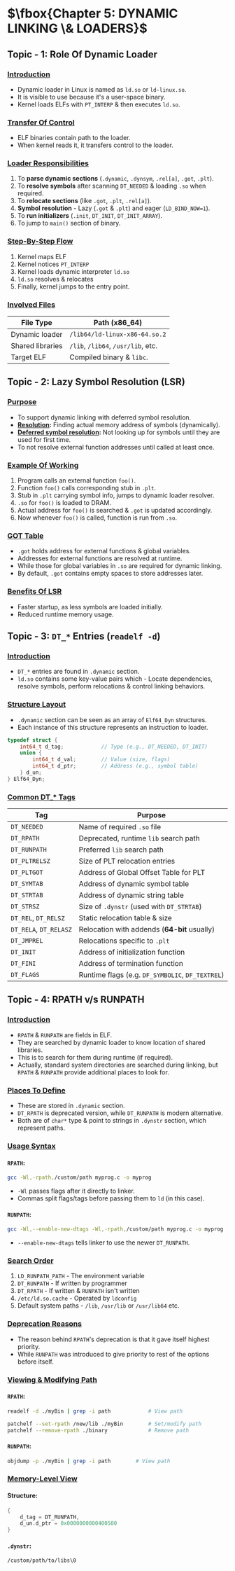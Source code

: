 # $\fbox{Chapter 5: DYNAMIC LINKING \& LOADERS}$





## **Topic - 1: Role Of Dynamic Loader**

### <u>Introduction</u>

- Dynamic loader in Linux is named as `ld.so` or `ld-linux.so`.
- It is visible to use because it's a user-space binary.
- Kernel loads ELFs with `PT_INTERP` & then executes `ld.so`.


### <u>Transfer Of Control</u>

- ELF binaries contain path to the loader.
- When kernel reads it, it transfers control to the loader.


### <u>Loader Responsibilities</u>

1. To **parse dynamic sections** (`.dynamic`, `.dynsym`, `.rel[a]`, `.got`, `.plt`).
2. To **resolve symbols** after scanning `DT_NEEDED` & loading `.so` when required.
3. To **relocate sections** (like `.got`, `.plt`, `.rel[a]`).
4. **Symbol resolution** - Lazy (`.got` & `.plt`) and eager (`LD_BIND_NOW=1`).
5. To **run initializers** (`.init`, `DT_INIT`, `DT_INIT_ARRAY`).
6. To jump to `main()` section of binary.


### <u>Step-By-Step Flow</u>

1. Kernel maps ELF
2. Kernel notices `PT_INTERP`
3. Kernel loads dynamic interpreter `ld.so`
4. `ld.so` resolves & relocates
5. Finally, kernel jumps to the entry point.


### <u>Involved Files</u>

| File Type        | Path (x86_64)                      |
| ---------------- | ---------------------------------- |
| Dynamic loader   | `/lib64/ld-linux-x86-64.so.2`      |
| Shared libraries | `/lib`, `/lib64`, `/usr/lib`, etc. |
| Target ELF       | Compiled binary & `libc`.          |



## **Topic - 2: Lazy Symbol Resolution (LSR)**

### <u>Purpose</u>

- To support dynamic linking with deferred symbol resolution.
- **<u>Resolution</u>:** Finding actual memory address of symbols (dynamically).
- **<u>Deferred symbol resolution</u>:** Not looking up for symbols until they are used for first time.
- To not resolve external function addresses until called at least once.


### <u>Example Of Working</u>

1. Program calls an external function `foo()`.
2. Function `foo()` calls corresponding stub in `.plt`.
3. Stub in `.plt` carrying symbol info, jumps to dynamic loader resolver.
4. `.so` for `foo()` is loaded to DRAM.
5. Actual address for `foo()` is searched & `.got` is updated accordingly.
6. Now whenever `foo()` is called, function is run from `.so`.


### <u>GOT Table</u>

- `.got` holds address for external functions & global variables.
- Addresses for external functions are resolved at runtime.
- While those for global variables in `.so` are required for dynamic linking.
- By default, `.got` contains empty spaces to store addresses later.


### <u>Benefits Of LSR</u>

- Faster startup, as less symbols are loaded initially.
- Reduced runtime memory usage.



## **Topic - 3: `DT_*` Entries (`readelf -d`)**

### <u>Introduction</u>

- `DT_*` entries are found in `.dynamic` section.
- `ld.so` contains some key-value pairs which - Locate dependencies, resolve symbols, perform relocations & control linking behaviors.


### <u>Structure Layout</u>

- `.dynamic` section can be seen as an array of `Elf64_Dyn` structures.
- Each instance of this structure represents an instruction to loader.

```c
typedef struct {
    int64_t d_tag;            // Type (e.g., DT_NEEDED, DT_INIT)
    union {
        int64_t d_val;        // Value (size, flags)
        int64_t d_ptr;        // Address (e.g., symbol table)
    } d_un;
} Elf64_Dyn;

```


### <u>Common DT_* Tags</u>

| Tag                    | Purpose                                          |
| ---------------------- | ------------------------------------------------ |
| `DT_NEEDED`            | Name of required `.so` file                      |
| `DT_RPATH`             | Deprecated, runtime `lib` search path            |
| `DT_RUNPATH`           | Preferred `lib` search path                      |
| `DT_PLTRELSZ`          | Size of PLT relocation entries                   |
| `DT_PLTGOT`            | Address of Global Offset Table for PLT           |
| `DT_SYMTAB`            | Address of dynamic symbol table                  |
| `DT_STRTAB`            | Address of dynamic string table                  |
| `DT_STRSZ`             | Size of `.dynstr` (used with `DT_STRTAB`)        |
| `DT_REL`, `DT_RELSZ`   | Static relocation table & size                   |
| `DT_RELA`, `DT_RELASZ` | Relocation with addends (**64-bit** usually)     |
| `DT_JMPREL`            | Relocations specific to `.plt`                   |
| `DT_INIT`              | Address of initialization function               |
| `DT_FINI`              | Address of termination function                  |
| `DT_FLAGS`             | Runtime flags (e.g. `DF_SYMBOLIC`, `DF_TEXTREL`) |



## **Topic - 4: RPATH v/s RUNPATH**

### <u>Introduction</u>

- `RPATH` & `RUNPATH` are fields in ELF.
- They are searched by dynamic loader to know location of shared libraries.
- This is to search for them during runtime (if required).
- Actually, standard system directories are searched during linking, but `RPATH` & `RUNPATH` provide additional places to look for.


### <u>Places To Define</u>

- These are stored in `.dynamic` section.
- `DT_RPATH` is deprecated version, while `DT_RUNPATH` is modern alternative.
- Both are of `char*` type & point to strings in `.dynstr` section, which represent paths.


### <u>Usage Syntax</u>

#### `RPATH`:

```sh
gcc -Wl,-rpath,/custom/path myprog.c -o myprog
```

- `-Wl` passes flags after it directly to linker.
- Commas split flags/tags before passing them to `ld` (in this case).

#### `RUNPATH`:

```sh
gcc -Wl,--enable-new-dtags -Wl,-rpath,/custom/path myprog.c -o myprog
```

- `--enable-new-dtags` tells linker to use the newer `DT_RUNPATH`.


### <u>Search Order</u>

1. `LD_RUNPATH_PATH` - The environment variable
2. `DT_RUNPATH` - If written by programmer
3. `DT_RPATH` - If written & `RUNPATH` isn't written
4. `/etc/ld.so.cache` - Operated by `ldconfig`
5. Default system paths - `/lib`, `/usr/lib` or `/usr/lib64` etc.


### <u>Deprecation Reasons</u>

- The reason behind `RPATH`'s deprecation is that it gave itself highest priority.
- While `RUNPATH` was introduced to give priority to rest of the options before itself.


### <u>Viewing & Modifying Path</u>

#### `RPATH`:

```sh
readelf -d ./myBin | grep -i path            # View path

patchelf --set-rpath /new/lib ./myBin        # Set/modify path
patchelf --remove-rpath ./binary             # Remove path
```

#### `RUNPATH`:

```sh
objdump -p ./myBin | grep -i path        # View path
```


### <u>Memory-Level View</u>

#### Structure:

```c
{
	d_tag = DT_RUNPATH,
	d_un.d_ptr = 0x0000000000400500
}
```

#### `.dynstr`:

```
/custom/path/to/libs\0
```
